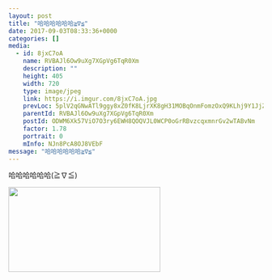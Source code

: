 ```yaml
---
layout: post
title: "哈哈哈哈哈哈≧∇≦" 
date: 2017-09-03T08:33:36+0000 
categories: [] 
media:
  - id: 8jxC7oA
    name: RVBAJl6Ow9uXg7XGpVg6TqR0Xm
    description: ""   
    height: 405
    width: 720
    type: image/jpeg
    link: https://i.imgur.com/8jxC7oA.jpg
    prevLoc: 5plV2qGNwATl9ggy8xZ0fK8LjrXK8gH31MOBqOnmFomzOxQ9KLhj9Y1JjZYxiR3K2jAGnntDo3RJ2WWEs9M98vlXNvcV5X0AJ8oDUWZ2DA47o1sqAlnzYXWkuLOM5kDML2CQpE5mqxNxCpMAx05BpDSJN99X88P2ikN2KkE1GVHMRR13qv9BtpVJ300RW5I5MkjGjNJBf7AmmGPnBwhYz7xx1BwVfLn50X17OGsJqzK6Kw9BT2JxK5PwXMfGwX1mKJ21CDn
    parentId: RVBAJl6Ow9uXg7XGpVg6TqR0Xm
    postId: ODWM6Xk57ViO7O3ry6EWH8QOQVJL0WCP0oGrRBvzcqxmnrGv2wTABvNm
    factor: 1.78
    portrait: 0
    mInfo: NJn8PcA8OJ8VEbF
message: "哈哈哈哈哈哈≧∇≦"
---
```


哈哈哈哈哈哈(≧∇≦)


[//]: #media:  
<a href="https://i.imgur.com/8jxC7oA.jpg"><img src="https://i.imgur.com/8jxC7oA.jpg" height="168" width="300" /></a> 
 
